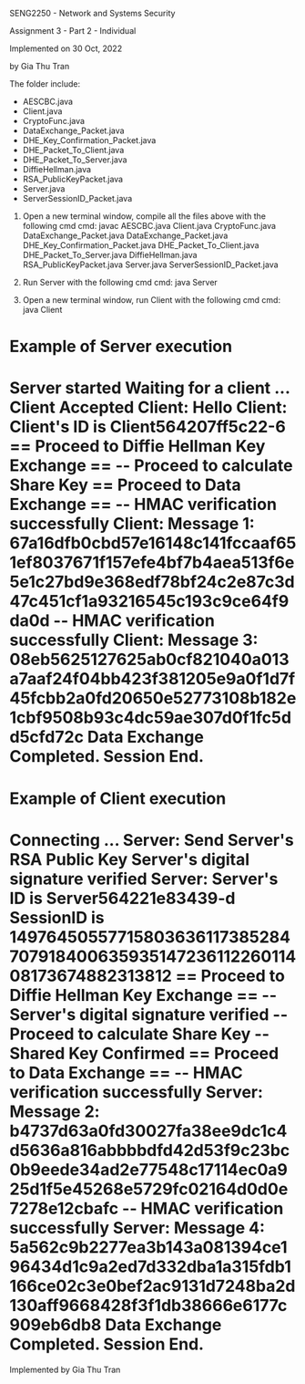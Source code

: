 SENG2250 - Network and Systems Security 

Assignment 3 - Part 2 - Individual

Implemented on 30 Oct, 2022

by Gia Thu Tran
    
The folder include: 
- AESCBC.java 
- Client.java
- CryptoFunc.java
- DataExchange_Packet.java
- DHE_Key_Confirmation_Packet.java
- DHE_Packet_To_Client.java
- DHE_Packet_To_Server.java
- DiffieHellman.java
- RSA_PublicKeyPacket.java
- Server.java
- ServerSessionID_Packet.java


1. Open a new terminal window, compile all the files above with the following cmd
cmd: javac AESCBC.java Client.java CryptoFunc.java DataExchange_Packet.java DataExchange_Packet.java DHE_Key_Confirmation_Packet.java DHE_Packet_To_Client.java DHE_Packet_To_Server.java DiffieHellman.java RSA_PublicKeyPacket.java Server.java ServerSessionID_Packet.java

2. Run Server with the following cmd
cmd: java Server


3. Open a new terminal window, run Client with the following cmd
cmd: java Client


Example of Server execution
====
Server started
Waiting for a client ...
Client Accepted
Client: Hello
Client: Client's ID is Client564207ff5c22-6
== Proceed to Diffie Hellman Key Exchange ==
-- Proceed to calculate Share Key
== Proceed to Data Exchange ==
-- HMAC verification successfully
Client: Message 1: 67a16dfb0cbd57e16148c141fccaaf651ef8037671f157efe4bf7b4aea513f6e5e1c27bd9e368edf78bf24c2e87c3d47c451cf1a93216545c193c9ce64f9da0d
-- HMAC verification successfully
Client: Message 3: 08eb5625127625ab0cf821040a013a7aaf24f04bb423f381205e9a0f1d7f45fcbb2a0fd20650e52773108b182e1cbf9508b93c4dc59ae307d0f1fc5dd5cfd72c
Data Exchange Completed. Session End.
====

Example of Client execution
==== 
Connecting ...
Server: Send Server's RSA Public Key
Server's digital signature verified
Server: Server's ID is Server564221e83439-d SessionID is 1497645055771580363611738528470791840063593514723611226011408173674882313812 
== Proceed to Diffie Hellman Key Exchange ==
-- Server's digital signature verified
-- Proceed to calculate Share Key
-- Shared Key Confirmed
== Proceed to Data Exchange ==
-- HMAC verification successfully
Server: Message 2: b4737d63a0fd30027fa38ee9dc1c4d5636a816abbbbdfd42d53f9c23bc0b9eede34ad2e77548c17114ec0a925d1f5e45268e5729fc02164d0d0e7278e12cbafc
-- HMAC verification successfully
Server: Message 4: 5a562c9b2277ea3b143a081394ce196434d1c9a2ed7d332dba1a315fdb1166ce02c3e0bef2ac9131d7248ba2d130aff9668428f3f1db38666e6177c909eb6db8
Data Exchange Completed. Session End.
====

Implemented by Gia Thu Tran
